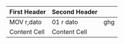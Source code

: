 
| First Header  | Second Header | |
| ------------- | ------------- |-|
| MOV r,dato  | 01 r dato  | ghg |
| Content Cell  | Content Cell  |
